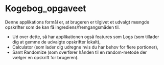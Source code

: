# Kogebog_opgaveet
Denne applikations formål er, at brugeren er tilgivet et udvalgt mængde opskrifter som de kan få ingrediens/fremgangsmåden til.
- Ud over dette, så har applikationen også features som Logs (som tillader dig at gemme de udvalgte opskrifter lokalt), 
- Calculator (som lader dig udregne hvis du har behov for flere portioner), 
- Samt Randomize (som overfører hånden til en random-metode der vælger en opskrift for brugeren).
